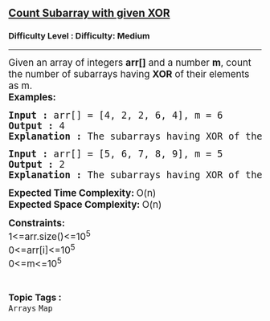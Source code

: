 <h2><a href="https://www.geeksforgeeks.org/problems/count-subarray-with-given-xor/1">Count Subarray with given XOR</a></h2><h3>Difficulty Level : Difficulty: Medium</h3><hr><div class="problems_problem_content__Xm_eO"><p><span style="font-size: 14pt;">Given an array of integers <strong>arr[]</strong> and a number <strong>m</strong>, count the number of subarrays having <strong>XOR</strong> of their elements as m.</span><br><span style="font-size: 14pt;"><strong>Examples:&nbsp;<br></strong></span></p>
<pre><span style="font-size: 14pt;"><strong>Input :</strong> arr[] = [4, 2, 2, 6, 4], m = 6</span><br><span style="font-size: 14pt;"><strong>Output :</strong> 4</span><br><span style="font-size: 14pt;"><strong>Explanation :</strong> The subarrays having XOR of their elements as 6 are [4, 2], [4, 2, 2, 6, 4], [2, 2, 6], and [6]. Hence, the answer is 4.</span></pre>
<pre><span style="font-size: 14pt;"><strong>Input :</strong> arr[] = [5, 6, 7, 8, 9], m = 5</span><br><span style="font-size: 14pt;"><strong>Output :</strong> 2</span><br><span style="font-size: 14pt;"><strong>Explanation :</strong> The subarrays having XOR of their elements as 5 are [5] and [5, 6, 7, 8, 9]. Hence, the answer is 2.</span></pre>
<p><span style="font-size: 14pt;"><strong>Expected Time Complexity: </strong>O(n)</span><br><span style="font-size: 14pt;"><strong>Expected Space Complexity: </strong>O(n)</span></p>
<p><span style="font-size: 14pt;"><strong>Constraints:<br></strong>1&lt;=arr.size()&lt;=10<sup>5</sup></span><br><span style="font-size: 14pt;">0&lt;=arr[i]&lt;=10<sup>5<br></sup>0&lt;=m&lt;=10<sup>5</sup></span></p></div><br><p><span style=font-size:18px><strong>Topic Tags : </strong><br><code>Arrays</code>&nbsp;<code>Map</code>&nbsp;
